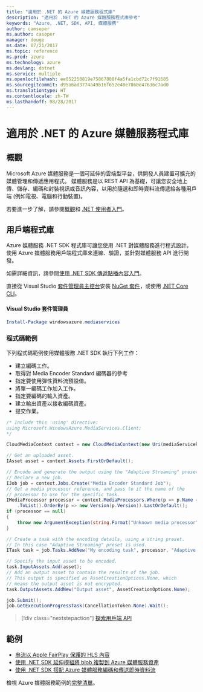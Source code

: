 ```yaml
---
title: "適用於 .NET 的 Azure 媒體服務程式庫"
description: "適用於 .NET 的 Azure 媒體服務程式庫參考"
keywords: "Azure, .NET, SDK, API, 媒體服務"
author: camsoper
ms.author: casoper
manager: douge
ms.date: 07/21/2017
ms.topic: reference
ms.prod: azure
ms.technology: azure
ms.devlang: dotnet
ms.service: multiple
ms.openlocfilehash: ee852258819e75867888f4a5fa1cbd72c7f91685
ms.sourcegitcommit: d95a6ad3774a49b16f652e40e7860e47636c7ad0
ms.translationtype: HT
ms.contentlocale: zh-TW
ms.lasthandoff: 08/28/2017
---
```

# <a name="azure-media-services-libraries-for-net"></a>適用於 .NET 的 Azure 媒體服務程式庫

## <a name="overview"></a>概觀

Microsoft Azure 媒體服務是一個可延伸的雲端型平台，供開發人員建置可擴充的媒體管理和傳遞應用程式。 媒體服務是以 REST API 為基礎，可讓您安全地上傳、儲存、編碼和封裝視訊或音訊內容，以用於隨選和即時資料流傳遞給各種用戶端 (例如電視、電腦和行動裝置)。 

若要進一步了解，請參閱[概觀](/azure/media-services/media-services-overview)和 [.NET 使用者入門](/azure/media-services/media-services-dotnet-how-to-use)。 

## <a name="client-library"></a>用戶端程式庫

Azure 媒體服務 .NET SDK 程式庫可讓您使用 .NET 對媒體服務進行程式設計。 使用 Azure 媒體服務用戶端程式庫來連線、驗證，並針對媒體服務 API 進行開發。  

如需詳細資訊，請參閱[使用 .NET SDK 傳遞點播內容入門](/azure/media-services/media-services-dotnet-get-started)。

直接從 Visual Studio [套件管理員主控台][PackageManager]安裝 [NuGet 套件](https://www.nuget.org/packages/windowsazure.mediaservices)，或使用 [.NET Core CLI][DotNetCLI]。

#### <a name="visual-studio-package-manager"></a>Visual Studio 套件管理員

```powershell
Install-Package windowsazure.mediaservices
```

### <a name="code-example"></a>程式碼範例

下列程式碼範例使用媒體服務 .NET SDK 執行下列工作：

- 建立編碼工作。
- 取得對 Media Encoder Standard 編碼器的參考
- 指定要使用彈性資料流預設值。
- 將單一編碼工作加入工作。
- 指定要編碼的輸入資產。
- 建立輸出資產以接收編碼資產。
- 提交作業。


```csharp
/* Include this 'using' directive:
using Microsoft.WindowsAzure.MediaServices.Client;
*/

CloudMediaContext context = new CloudMediaContext(new Uri(mediaServiceRESTAPIEndpoint), tokenProvider);

// Get an uploaded asset.
IAsset asset = context.Assets.FirstOrDefault();

// Encode and generate the output using the "Adaptive Streaming" preset.
// Declare a new job.
IJob job = context.Jobs.Create("Media Encoder Standard Job");
// Get a media processor reference, and pass to it the name of the 
// processor to use for the specific task.
IMediaProcessor processor = context.MediaProcessors.Where(p => p.Name == mediaProcessorName)
    .ToList().OrderBy(p => new Version(p.Version)).LastOrDefault();
if (processor == null) 
{
    throw new ArgumentException(string.Format("Unknown media processor", mediaProcessorName));
}

// Create a task with the encoding details, using a string preset.
// In this case "Adaptive Streaming" preset is used.
ITask task = job.Tasks.AddNew("My encoding task", processor, "Adaptive Streaming", TaskOptions.None);

// Specify the input asset to be encoded.
task.InputAssets.Add(asset);
// Add an output asset to contain the results of the job. 
// This output is specified as AssetCreationOptions.None, which 
// means the output asset is not encrypted. 
task.OutputAssets.AddNew("Output asset", AssetCreationOptions.None);

job.Submit();
job.GetExecutionProgressTask(CancellationToken.None).Wait();
```

> [!div class="nextstepaction"]
> [探索用戶端 API](/dotnet/api/overview/azure/mediaservices/client)

## <a name="samples"></a>範例

- [串流以 Apple FairPlay 保護的 HLS 內容](https://azure.microsoft.com/resources/samples/media-services-dotnet-dynamic-encryption-with-fairplay/)
- [使用 .NET SDK 延伸模組將 blob 複製到 Azure 媒體服務資產](https://azure.microsoft.com/resources/samples/media-services-dotnet-copy-blob-into-asset/)
- [使用 .NET SDK 搭配 Azure 媒體服務編碼和傳送即時資料流](https://azure.microsoft.com/resources/samples/media-services-dotnet-encode-live-stream-with-ams-clear/)

檢視 Azure 媒體服務範例的[完整清單](https://azure.microsoft.com/resources/samples/?platform=dotnet&service=media-services)。


[PackageManager]: https://docs.microsoft.com/nuget/tools/package-manager-console
[DotNetCLI]: https://docs.microsoft.com/dotnet/core/tools/dotnet-add-package
